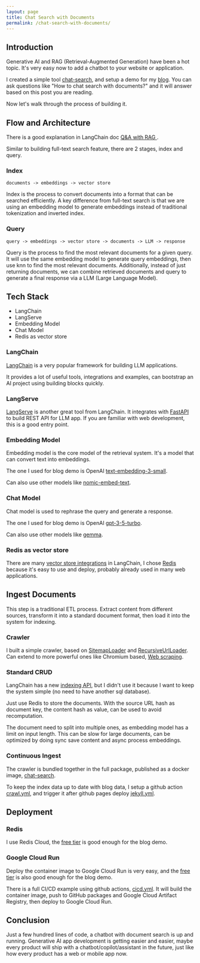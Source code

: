 ```yaml
---
layout: page
title: Chat Search with Documents
permalink: /chat-search-with-documents/
---
```


## Introduction

Generative AI and RAG (Retrieval-Augmented Generation) have been a hot topic.
It's very easy now to add a chatbot to your website or application.

I created a simple tool [chat-search](https://github.com/hemslo/chat-search),
and setup a demo for my [blog](https://hemslo.io/chat/).
You can ask questions like "How to chat search with documents?"
and it will answer based on this post you are reading.

Now let's walk through the process of building it.

## Flow and Architecture

There is a good explanation in LangChain doc [Q&A with RAG
](https://python.langchain.com/docs/use_cases/question_answering/).

Similar to building full-text search feature, there are 2 stages, index and query.

### Index

`documents -> embeddings -> vector store`

Index is the process to convert documents into a format that can be searched efficiently.
A key difference from full-text search is that we are using an embedding model to generate embeddings
instead of traditional tokenization and inverted index.

### Query

`query -> embeddings -> vector store -> documents -> LLM -> response`

Query is the process to find the most relevant documents for a given query.
It will use the same embedding model to generate query embeddings,
then use knn to find the most relevant documents.
Additionally, instead of just returning documents, 
we can combine retrieved documents and query to generate a final response via a LLM (Large Language Model).

## Tech Stack

* LangChain
* LangServe
* Embedding Model
* Chat Model 
* Redis as vector store

### LangChain

[LangChain](python.langchain.com) is a very popular framework for building LLM applications.

It provides a lot of useful tools, integrations and examples,
can bootstrap an AI project using building blocks quickly.

### LangServe

[LangServe](https://python.langchain.com/docs/langserve) is another great tool from LangChain.
It integrates with [FastAPI](https://fastapi.tiangolo.com/) to build REST API for LLM app.
If you are familiar with web development, this is a good entry point.

### Embedding Model

Embedding model is the core model of the retrieval system.
It's a model that can convert text into embeddings.

The one I used for blog demo is OpenAI [text-embedding-3-small](https://platform.openai.com/docs/guides/embeddings/embedding-models).

Can also use other models like [nomic-embed-text](https://ollama.com/library/nomic-embed-text).

### Chat Model

Chat model is used to rephrase the query and generate a response.

The one I used for blog demo is OpenAI [gpt-3-5-turbo](https://platform.openai.com/docs/models/gpt-3-5-turbo).

Can also use other models like [gemma](https://ollama.com/library/gemma).

### Redis as vector store

There are many [vector store integrations](https://python.langchain.com/docs/integrations/vectorstores) in LangChain,
I chose [Redis](https://python.langchain.com/docs/integrations/vectorstores/redis) because it's easy to use and deploy,
probably already used in many web applications.

## Ingest Documents

This step is a traditional ETL process.
Extract content from different sources,
transform it into a standard document format,
then load it into the system for indexing.

### Crawler

I built a simple crawler, based on [SitemapLoader](https://python.langchain.com/docs/integrations/document_loaders/sitemap)
and [RecursiveUrlLoader](https://python.langchain.com/docs/integrations/document_loaders/recursive_url).
Can extend to more powerful ones like Chromium based, [Web scraping](https://python.langchain.com/docs/use_cases/web_scraping).

### Standard CRUD

LangChain has a new [indexing API](https://python.langchain.com/docs/modules/data_connection/indexing),
but I didn't use it because I want to keep the system simple (no need to have another sql database).

Just use Redis to store the documents. With the source URL hash as document key,
the content hash as value, can be used to avoid recomputation.

The document need to split into multiple ones, as embedding model has a limit on input length.
This can be slow for large documents, can be optimized by doing sync save content and async process embeddings.

### Continuous Ingest

The crawler is bundled together in the full package, published as a docker image, [chat-search](https://github.com/hemslo/chat-search/pkgs/container/chat-search).

To keep the index data up to date with blog data, I setup a github action [crawl.yml](https://github.com/hemslo/chat-search/blob/main/.github/workflows/crawl.yml),
and trigger it after github pages deploy [jekyll.yml](https://github.com/hemslo/hemslo.github.io/blob/master/.github/workflows/jekyll.yml).

## Deployment

### Redis

I use Redis Cloud, the [free tier](https://redis.com/cloud/pricing/) is good enough for the blog demo.

### Google Cloud Run

Deploy the container image to Google Cloud Run is very easy,
and the [free tier](https://cloud.google.com/run/pricing) is also good enough for the blog demo.

There is a full CI/CD example using github actions, [cicd.yml](https://github.com/hemslo/chat-search/blob/main/.github/workflows/cicd.yml).
It will build the container image, push to GitHub packages and Google Cloud Artifact Registry,
then deploy to Google Cloud Run.

## Conclusion

Just a few hundred lines of code, a chatbot with document search is up and running.
Generative AI app development is getting easier and easier,
maybe every product will ship with a chatbot/copilot/assistant in the future,
just like how every product has a web or mobile app now.
